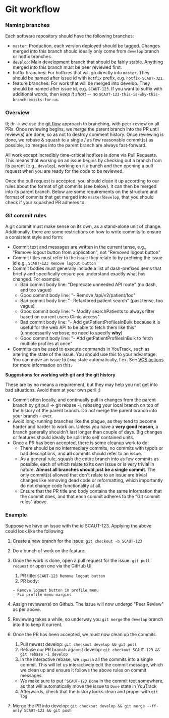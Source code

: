 # Git workflow

### Naming branches
Each software repository should have the following branches:

* `master`: Production, each version deployed should be tagged. Changes merged into this branch should ideally only come from `develop` branch or hotfix branches.
* `develop`: Main development branch that should be fairly stable. Anything merged into this branch must be peer reviewed first.
* hotfix branches: For hotfixes that will go directly into `master`. They should be named after issue id with `hotfix` prefix, e.g. `hotfix-SCAUT-321`.
* feature branches: For work that will be merged into develop. They should be named after issue id, e.g. `SCAUT-123`. If you want to suffix with additional words, then _keep it short_ -- no `SCAUT-123-this-is-why-this-branch-exists-for-us`.

### Overview

tl; dr -> we use the [git flow](https://nvie.com/posts/a-successful-git-branching-model/) approach to branching, with peer-review on
all PRs. Once reviewing begins, we _merge_ the parent branch into the PR until review(s) are done, so as not to destroy comment
history. Once reviewing is done, we rebase & squash to a single / as few reasonable commit(s) as possible, so merges into the parent
branch are always fast-forward.

All work except incredibly time-critical hotfixes is done via Pull Requests. This means that working on an issue begins by checking out
a branch from its parent (e.g., `develop`), working on it a bunch and then opening a pull request when you are ready for the code to
be reviewed.

Once the pull request is accepted, you should clean it up according to our rules about the format of git commits (see below). It can
then be merged into its parent branch. Below are some requirements on the structure and format of commits that get merged into
`master`/`develop`, that you should check if your squashed PR adheres to.

### Git commit rules

A git commit must make sense on its own, as a stand-alone unit of change. Additionally, there are some restrictions on how to write commits to ensure a consistent style and form:

* Commit text and messages are written in the current tense, e.g., "Remove logout button from application", not "Removed logout button"
* Commit titles must refer to the issue they relate to by prefixing the issue id e.g., `SCAUT-123 Remove logout button`
* Commit bodies must generally include a list of dash-prefixed items that briefly and specifically ensure you understand exactly what has changed. For example:
    * Bad commit body line: "Deprecate unneeded API route" (no dash, and too vague)
    * Good commit body line: "- Remove /api/v2/patient/foo"
    * Bad commit body line: "- Refactored patient search" (past tense, too vague)
    * Good commit body line: "- Modify searchPatients to always filter based on current users Clinic access"
    * Bad commit body line: "- Add getPatientProfilesInBulk because it is useful for the web API to be able to fetch them like this" (unnecessarily verbose; no need to specify **why**)
    * Good commit body line: "- Add getPatientProfilesInBulk to fetch multiple profiles at once"
* Commits can be used to execute commands in YouTrack, such as altering the state of the issue. You should use this
to your advantage: You can move an issue to `Done` state automatically, f.ex. See [VCS actions](https://www.jetbrains.com/help/youtrack/standalone/Apply-Commands-in-VCS-Commits.html) for more information on this.

**Suggestions for working with git and the git history**

These are by no means a requirement, but they may help you not get into bad situations. Avoid them at your own peril ;)

* Commit often locally, and continually pull in changes from the parent branch by git pull → git rebase -i, rebasing your local branch on top of the history of the parent branch. Do not merge the parent branch into your branch - ever.
* Avoid long-running branches like the plague, as they tend to become harder and harder to work on. Unless you have a **very good reason**, a branch generally shouldn't last longer than couple of days. Big changes or features should ideally be split into self contained units.
* Once a PR has been accepted, there is some cleanup work to do:
    * There should be no intermediary commits, no commits with typo’s or bad descriptions, and **all** commits should refer to an issue.
    * As a general rule, squash the entire branch into as few commits as possible, each of which relate to its own issue or is very trivial in nature. **Almost all branches should just be a single commit**. The only commit(s) allowed that don't relate to an issue are trivial changes like removing dead code or reformatting, which importantly do not change code functionality at all.
    * Ensure that the PR title and body contains the same information that the commit does, and that each commit adheres to the "Git commit rules" above.

### Example
Suppose we have an issue with the id SCAUT-123. Applying the above could look like the following:

1. Create a new branch for the issue: `git checkout -b SCAUT-123`
2. Do a bunch of work on the feature.
3. Once the work is done, open a pull request for the issue: `git pull-request` or open one via the GitHub UI.
    1. PR title: `SCAUT-123 Remove logout button`
    2. PR body:
    
    ```
    - Remove logout button in profile menu
    - Fix profile menu margins
    ```
4. Assign reviewer(s) on Github. The issue will now undergo "Peer Review" as per above.
5. Reviewing takes a while, so underway you `git merge` the `develop` branch into it to keep it current.
6. Once the PR has been accepted, we must now clean up the commits.
    1. Pull newest develop: `git checkout develop && git pull`
    2. Rebase our PR branch against develop: `git checkout SCAUT-123 && git rebase -i develop`
    3. In the interactive rebase, we `squash` all the commits into a single commit. This will let us interactively edit the commit message, which we clean up and ensure it follows the above rules on commit messages.
      - We make sure to put `^SCAUT-123 Done` in the commit text somewhere, as that will automatically move the issue to `Done` state in YouTrack
    4. Afterwards, check that the history looks clean and proper with `git log`
6. Merge the PR into develop: `git checkout develop && git merge --ff-only SCAUT-123 && git push`
